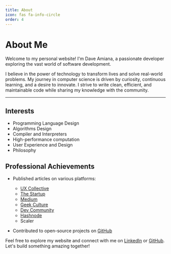 ```yaml
---
title: About
icon: fas fa-info-circle
order: 4
---
```



# About Me

Welcome to my personal website! I'm Dave Amiana, a passionate developer exploring the vast world of software development.


I believe in the power of technology to transform lives and solve real-world problems. My journey in computer science is driven by curiosity, continuous learning, and a desire to innovate. I strive to write clean, efficient, and maintainable code while sharing my knowledge with the community.

  
---

## Interests

- Programming Language Design
- Algorithms Design
- Compiler and Interpreters
- High-performance computation
- User Experience and Design
- Philosophy


## Professional Achievements

- Published articles on various platforms:
  - [UX Collective](https://uxdesign.cc/general-principles-of-design-don-normans-principles-4e2d97267905)
  - [The Startup](https://medium.com/swlh/making-sense-of-algorithms-general-perspective-c3ba626577ae)
  - [Medium](https://medium.com/dave-amiana/a-brief-history-of-artificial-intelligence-part-i-c0d2d79b9e6a)
  - [Geek Culture](https://medium.com/geekculture/python-typed-annotations-1e3f3f5f6841)
  - [Dev Community](https://twitter.com/CodeNewbies/status/1434622479646011393)
  - [Hashnode](https://dcode.hashnode.dev/the-r-language-an-overview)
  - Scaler

- Contributed to open-source projects on [GitHub](https://github.com/adeeconometrics)


Feel free to explore my website and connect with me on [LinkedIn](https://www.linkedin.com/in/dave-amiana-8548a91aa/) or [GitHub](https://github.com/adeeconometrics). Let's build something amazing together!